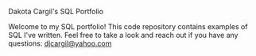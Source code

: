 Dakota Cargil's SQL Portfolio

Welcome to my SQL portfolio! This code repository contains examples of SQL I've written. Feel free to take a look and reach out if you have any questions: djcargil@yahoo.com
